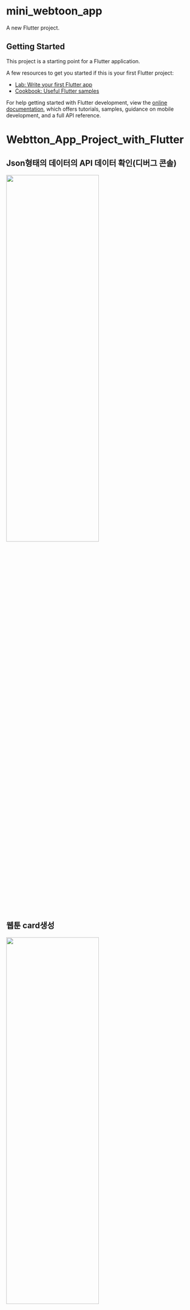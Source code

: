 # mini_webtoon_app

A new Flutter project.

## Getting Started

This project is a starting point for a Flutter application.

A few resources to get you started if this is your first Flutter project:

- [Lab: Write your first Flutter app](https://docs.flutter.dev/get-started/codelab)
- [Cookbook: Useful Flutter samples](https://docs.flutter.dev/cookbook)

For help getting started with Flutter development, view the
[online documentation](https://docs.flutter.dev/), which offers tutorials,
samples, guidance on mobile development, and a full API reference.
# Webtton_App_Project_with_Flutter

## Json형태의 데이터의 API 데이터 확인(디버그 콘솔)
<img src="https://github.com/Chochanguk/Webtton_App_Project_with_Flutter/assets/119058637/3c015228-ad3a-4f39-8f4c-68d653574693" width=70% height=50%/>

## 웹툰 card생성
<img src="https://github.com/Chochanguk/Webtton_App_Project_with_Flutter/assets/119058637/07fb575d-53c2-4ed7-8d67-3abd5080aa50" width=70% height=50%/>

